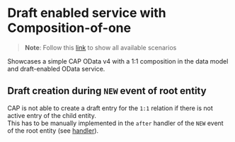 # Draft enabled service with Composition-of-one

> **Note**: Follow this [link](https://github.com/stockbal/cap-samples/tree/main) to show all available scenarios

Showcases a simple CAP OData v4 with a 1:1 composition in the data model and draft-enabled OData service.

## Draft creation during `NEW` event of root entity

CAP is not able to create a draft entry for the `1:1` relation if there is not active entry of the child entity.  
This has to be manually implemented in the `after` handler of the `NEW` event of the root entity (see [handler](./srv/cat-service.js)).
